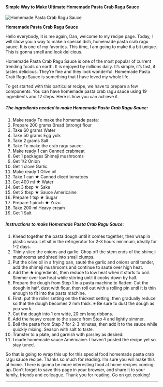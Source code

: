             

#### Simple Way to Make Ultimate Homemade Pasta Crab Ragu Sauce

![Homemade Pasta Crab Ragu Sauce](https://img-global.cpcdn.com/recipes/5113173725151232/751x532cq70/homemade-pasta-crab-ragu-sauce-recipe-main-photo.jpg)

**Homemade Pasta Crab Ragu Sauce**

Hello everybody, it is me again, Dan, welcome to my recipe page. Today, I will show you a way to make a special dish, homemade pasta crab ragu sauce. It is one of my favorites. This time, I am going to make it a bit unique. This is gonna smell and look delicious.

Homemade Pasta Crab Ragu Sauce is one of the most popular of current trending foods on earth. It is enjoyed by millions daily. It’s simple, it’s fast, it tastes delicious. They’re fine and they look wonderful. Homemade Pasta Crab Ragu Sauce is something that I have loved my whole life.

To get started with this particular recipe, we have to prepare a few components. You can have homemade pasta crab ragu sauce using 19 ingredients and 12 steps. Here is how you can achieve it.

##### The ingredients needed to make Homemade Pasta Crab Ragu Sauce:

1.  Make ready To make the homemade pasta:
2.  Prepare 200 grams Bread (strong) flour
3.  Take 60 grams Water
4.  Take 50 grams Egg yolk
5.  Take 2 grams Salt
6.  Take To make the crab ragu sauce:
7.  Make ready 1 can Canned crabmeat
8.  Get 1 packages Shimeji mushrooms
9.  Get 1/2 Onion
10.  Get 1 clove Garlic
11.  Make ready 1 Olive oil
12.  Take 1 can ★ Canned diced tomatoes
13.  Get 400 ml ★ Water
14.  Get 3 tbsp ★ Sake
15.  Get 2 tbsp ★ Sauce Américaine
16.  Prepare 1 tsp ★ Sugar
17.  Prepare 1 pinch ★ Yuzu
18.  Take 200 ml Heavy cream
19.  Get 1 Salt

##### Instructions to make Homemade Pasta Crab Ragu Sauce:

1.  Knead together the pasta dough until it comes together, then wrap in plastic wrap. Let sit in the refrigerator for 2-3 hours minimum, ideally for 1-2 days.
2.  Thinly slice the onions and garlic. Chop off the stem ends of the shimeji mushrooms and shred into small clumps.
3.  Put the olive oil in a frying pan, sauté the garlic and onions until tender, add the shimeji mushrooms and continue to sauté over high heat.
4.  Add the ★ ingredients, then reduce to low heat when it starts to boil. Simmer over low heat while stirring until it cooks down by half.
5.  Prepare the dough from Step 1 in a pasta machine to flatten: Cut the dough in half, dust with flour, then roll out with a rolling pin until it is thin enough to fit into the pasta machine.
6.  First, put the roller setting on the thickest setting, then gradually reduce so that the dough becomes 2 mm thick. ※ Be sure to dust the dough as you work.
7.  Cut the dough into 1 cm wide, 20 cm long ribbons.
8.  Add the heavy cream to the sauce from Step 4 and lightly simmer.
9.  Boil the pasta from Step 7 for 2-3 minutes, then add it to the sauce while quickly mixing. Season with salt to taste.
10.  Transfer to a plate, and garnish with parsley as desired.
11.  I made homemade sauce Américaine. I haven't posted the recipe yet so stay tuned.

So that is going to wrap this up for this special food homemade pasta crab ragu sauce recipe. Thanks so much for reading. I’m sure you will make this at home. There is gonna be more interesting food at home recipes coming up. Don’t forget to save this page in your browser, and share it to your family, friends and colleague. Thank you for reading. Go on get cooking!

* * *